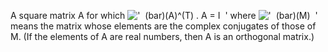 A square matrix A for which
!['  (bar)(A)\^(T) . A = I  '](../dictionary/equation_images/3709.1..png)
where !['  (bar)(M)  '](../dictionary/equation_images/3709.2..png) means
the matrix whose elements are the complex conjugates of those of M. (If
the elements of A are real numbers, then A is an orthogonal matrix.)
